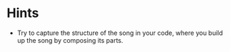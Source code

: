 # Hints
- Try to capture the structure of the song in your code, where you build up the song by composing its parts.